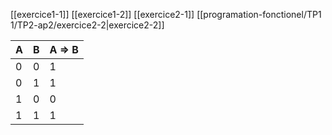 [[exercice1-1]] [[exercice1-2]] [[exercice2-1]] [[programation-fonctionel/TP1 1/TP2-ap2/exercice2-2|exercice2-2]]

A | B | A => B 
---|---|---
0 | 0 | 1 
0 | 1 | 1
1 | 0 | 0 
1 | 1 | 1